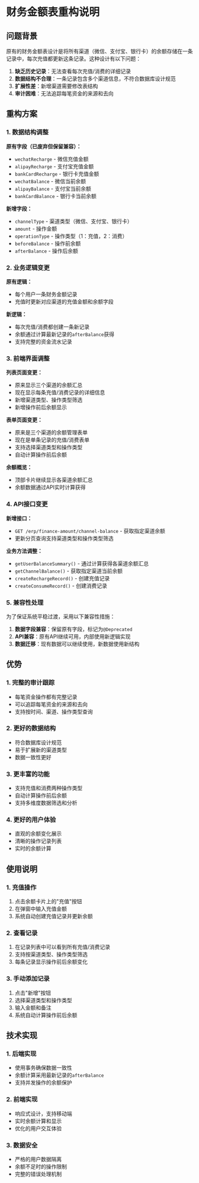 # 财务金额表重构说明

## 问题背景

原有的财务金额表设计是将所有渠道（微信、支付宝、银行卡）的余额存储在一条记录中，每次充值都更新这条记录。这种设计有以下问题：

1. **缺乏历史记录**：无法查看每次充值/消费的详细记录
2. **数据结构不合理**：一条记录包含多个渠道信息，不符合数据库设计规范
3. **扩展性差**：新增渠道需要修改表结构
4. **审计困难**：无法追踪每笔资金的来源和去向

## 重构方案

### 1. 数据结构调整

**原有字段（已废弃但保留兼容）：**
- `wechatRecharge` - 微信充值金额
- `alipayRecharge` - 支付宝充值金额  
- `bankCardRecharge` - 银行卡充值金额
- `wechatBalance` - 微信当前余额
- `alipayBalance` - 支付宝当前余额
- `bankCardBalance` - 银行卡当前余额

**新增字段：**
- `channelType` - 渠道类型（微信、支付宝、银行卡）
- `amount` - 操作金额
- `operationType` - 操作类型（1：充值，2：消费）
- `beforeBalance` - 操作前余额
- `afterBalance` - 操作后余额

### 2. 业务逻辑变更

**原有逻辑：**
- 每个用户一条财务金额记录
- 充值时更新对应渠道的充值金额和余额字段

**新逻辑：**
- 每次充值/消费都创建一条新记录
- 余额通过计算最新记录的`afterBalance`获得
- 支持完整的资金流水记录

### 3. 前端界面调整

**列表页面变更：**
- 原来显示三个渠道的余额汇总
- 现在显示每条充值/消费记录的详细信息
- 新增渠道类型、操作类型筛选
- 新增操作前后余额显示

**表单页面变更：**
- 原来是三个渠道的余额管理表单
- 现在是单条记录的充值/消费表单
- 支持选择渠道类型和操作类型
- 自动计算操作前后余额

**余额概览：**
- 顶部卡片继续显示各渠道余额汇总
- 余额数据通过API实时计算获得

### 4. API接口变更

**新增接口：**
- `GET /erp/finance-amount/channel-balance` - 获取指定渠道余额
- 更新分页查询支持渠道类型和操作类型筛选

**业务方法调整：**
- `getUserBalanceSummary()` - 通过计算获得各渠道余额汇总
- `getChannelBalance()` - 获取指定渠道当前余额
- `createRechargeRecord()` - 创建充值记录
- `createConsumeRecord()` - 创建消费记录

### 5. 兼容性处理

为了保证系统平稳过渡，采用以下兼容性措施：

1. **数据字段兼容**：保留原有字段，标记为`@Deprecated`
2. **API兼容**：原有API继续可用，内部使用新逻辑实现
3. **数据迁移**：现有数据可以继续使用，新数据使用新结构

## 优势

### 1. 完整的审计跟踪
- 每笔资金操作都有完整记录
- 可以追踪每笔资金的来源和去向
- 支持按时间、渠道、操作类型查询

### 2. 更好的数据结构
- 符合数据库设计规范
- 易于扩展新的渠道类型
- 数据一致性更好

### 3. 更丰富的功能
- 支持充值和消费两种操作类型
- 自动计算操作前后余额
- 支持多维度数据筛选和分析

### 4. 更好的用户体验
- 直观的余额变化展示
- 清晰的操作记录列表
- 实时的余额计算

## 使用说明

### 1. 充值操作
1. 点击余额卡片上的"充值"按钮
2. 在弹窗中输入充值金额
3. 系统自动创建充值记录并更新余额

### 2. 查看记录
1. 在记录列表中可以看到所有充值/消费记录
2. 支持按渠道类型、操作类型筛选
3. 每条记录显示操作前后余额变化

### 3. 手动添加记录
1. 点击"新增"按钮
2. 选择渠道类型和操作类型
3. 输入金额和备注
4. 系统自动计算操作前后余额

## 技术实现

### 1. 后端实现
- 使用事务确保数据一致性
- 余额计算采用最新记录的`afterBalance`
- 支持并发操作的余额保护

### 2. 前端实现
- 响应式设计，支持移动端
- 实时余额计算和显示
- 优化的用户交互体验

### 3. 数据安全
- 严格的用户数据隔离
- 余额不足时的操作限制
- 完整的错误处理机制 